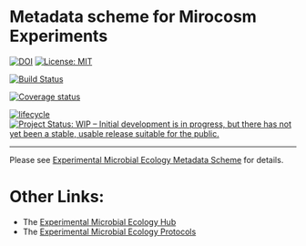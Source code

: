 Metadata scheme for Mirocosm Experiments
================

<!-- README.md is generated from README.Rmd. Please edit that file -->

[![DOI](https://zenodo.org/badge/156543918.svg)](https://zenodo.org/badge/latestdoi/156543918)
[![License:
MIT](https://img.shields.io/badge/License-MIT-yellow.svg)](https://opensource.org/licenses/MIT)

[![Build
Status](https://travis-ci.com/Exp-Micro-Ecol-Hub/emeScheme.svg?branch=dev)](https://travis-ci.com/Exp-Micro-Ecol-Hub/emeScheme)
<!-- [![AppVeyor build status](https://ci.appveyor.com/api/projects/status/github/Exp-Micro-Ecol-Hub/emeScheme?branch=master&svg=true)](https://ci.appveyor.com/project/Exp-Micro-Ecol-Hub/emeScheme) -->

[![Coverage
status](https://codecov.io/gh/Exp-Micro-Ecol-Hub/emeScheme/branch/master/graph/badge.svg)](https://codecov.io/github/Exp-Micro-Ecol-Hub/emeScheme?branch=master)

[![lifecycle](https://img.shields.io/badge/lifecycle-maturing-orange.png)](https://www.tidyverse.org/lifecycle/#mturing)
[![Project Status: WIP – Initial development is in progress, but there
has not yet been a stable, usable release suitable for the
public.](https://www.repostatus.org/badges/latest/wip.svg)](https://www.repostatus.org/#wip)

-----

Please see [Experimental Microbial Ecology Metadata
Scheme](https://exp-micro-ecol-hub.github.io/emeScheme/) for details.

# Other Links:

  - The [Experimental Microbial Ecology Hub](http://emeh.info)
  - The [Experimental Microbial Ecology
    Protocols](http://emeh-protocols.readthedocs.org/en/latest/)
